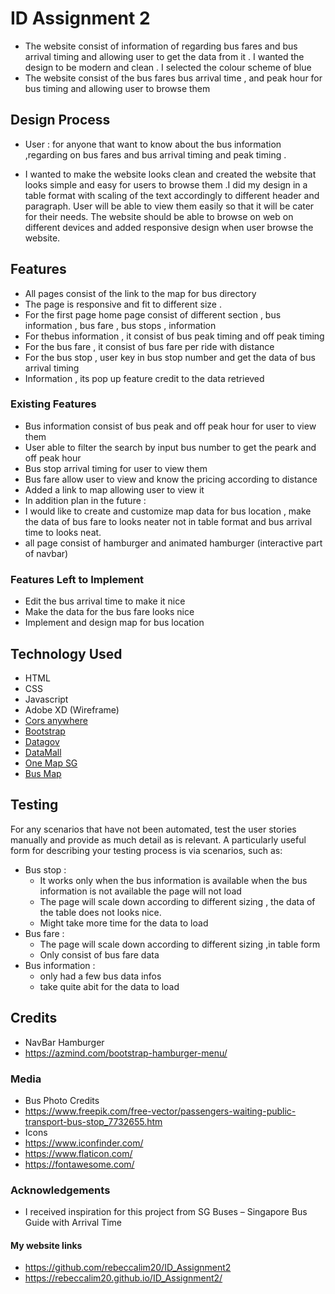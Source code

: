 # ID Assignment 2 
- The website consist of information of regarding bus fares and bus arrival timing and allowing user to get the data from it . I wanted the design to be modern and clean . I selected the colour scheme of blue  
- The website consist of the bus fares  bus arrival time , and peak hour for bus timing and allowing user to browse them

## Design Process
- User : for anyone that want to know about the bus information ,regarding on bus fares and bus arrival timing and peak timing .

- I wanted to make the website looks clean and created the website that looks simple and easy for users to browse them .I did my design in a table format with scaling of the text accordingly to different header and paragraph. User will be able to view them easily  so that it will be cater for their needs. The website should be able to browse on web on different devices  and added responsive design when user browse the website.


## Features
- All pages consist of the link to the map for bus directory 
- The page is responsive and fit to different size .
- For the first page home page consist of different section , bus information , bus fare , bus stops , information
- For thebus information , it consist of  bus peak timing and off peak timing
-  For the bus fare , it consist of bus fare per ride with distance
- For the bus stop , user key in bus stop number and get the data of bus arrival timing 
- Information , its pop up feature credit to the data retrieved

### Existing Features
- Bus information consist of bus peak and off peak hour for user to view them
- User able to filter the search by input bus number to get the peark and off peak hour
- Bus stop arrival timing for user to view them 
- Bus fare allow user to view and know the pricing according to distance
- Added a link to map allowing user to view it 
- In addition plan in the future :
- I would like to create and customize map data for bus location , make the data of bus fare to looks neater not in table format and bus arrival time to looks neat.
- all page consist of hamburger and animated hamburger (interactive part of navbar)

### Features Left to Implement
- Edit the bus arrival time to make it nice 
- Make the data for the bus fare looks nice
- Implement and design map for bus location


## Technology Used 
- HTML
- CSS
- Javascript
- Adobe XD (Wireframe)
- [Cors anywhere](https://github.com/Rob--W/cors-anywhere)
- [Bootstrap](https://getbootstrap.com/)
- [Datagov](https://data.gov.sg/)
- [DataMall](https://www.mytransport.sg/content/mytransport/home/dataMall.html)
- [One Map SG](https://www.onemap.sg/home/)
- [Bus Map](https://github.com/cheeaun/busrouter-sg)


## Testing

For any scenarios that have not been automated, test the user stories manually and provide as much detail as is relevant. A particularly useful form for describing your testing process is via scenarios, such as:

- Bus stop :
  - It works only when the bus information is available when the bus information is not available the page will not load
  - The page will scale down according to different sizing , the data of the table does not looks nice.
  - Might take more time for the data to load 
- Bus fare  :
  - The page will scale down according to different sizing ,in table form
  - Only consist of bus fare data
- Bus information :
  - only had a few bus data infos 
  - take quite abit for the data to load

## Credits
- NavBar Hamburger
- https://azmind.com/bootstrap-hamburger-menu/


### Media
- Bus Photo Credits 
- https://www.freepik.com/free-vector/passengers-waiting-public-transport-bus-stop_7732655.htm
- Icons
- https://www.iconfinder.com/
- https://www.flaticon.com/
- https://fontawesome.com/

### Acknowledgements
- I received inspiration for this project from SG Buses – Singapore Bus Guide with Arrival Time


#### My website links 
- https://github.com/rebeccalim20/ID_Assignment2
- https://rebeccalim20.github.io/ID_Assignment2/
